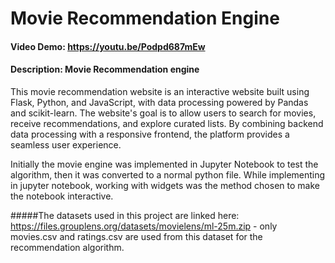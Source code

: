 # Movie Recommendation Engine
#### Video Demo:  https://youtu.be/Podpd687mEw
#### Description: Movie Recommendation engine

This movie recommendation website is an interactive website built using Flask, Python, and JavaScript, with data processing powered by Pandas and scikit-learn. The website's goal is to allow users to search for movies, receive recommendations, and explore curated lists. By combining backend data processing with a responsive frontend, the platform provides a seamless user experience.

Initially the movie engine was implemented in Jupyter Notebook to test the algorithm, then it was converted to a normal python file. While implementing in jupyter notebook, working with widgets was the method chosen to make the notebook interactive.

#####The datasets used in this project are linked here:
https://files.grouplens.org/datasets/movielens/ml-25m.zip - only movies.csv and ratings.csv are used from this dataset for the recommendation algorithm.

